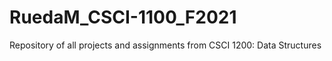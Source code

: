 # RuedaM_CSCI-1100_F2021
Repository of all projects and assignments from CSCI 1200: Data Structures
